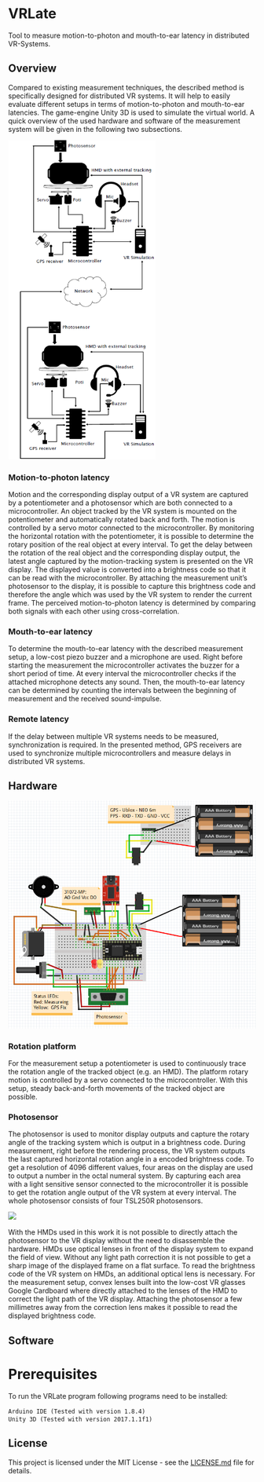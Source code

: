 # VRLate
Tool to measure motion-to-photon and mouth-to-ear latency in distributed VR-Systems.

## Overview
Compared to existing measurement techniques, the described method is specifically designed for distributed VR systems. It will help to easily evaluate different setups in terms of motion-to-photon and mouth-to-ear latencies. The game-engine Unity 3D is used to simulate the virtual world. 
A quick overview of the used hardware and software of the measurement system will be given in the following two subsections.

<img src="Images/systemOverview.png" width="300">

### Motion-to-photon latency
Motion and the corresponding display output of a VR system are captured by a potentiometer and a photosensor which are both connected to a microcontroller. An object tracked by the VR system is mounted on the potentiometer and automatically rotated back and forth. The motion is controlled by a servo motor connected to the microcontroller. By monitoring the horizontal rotation with the potentiometer, it is possible to determine the rotary position of the real object at every interval.
To get the delay between the rotation of the real object and the corresponding display output, the latest angle captured by the motion-tracking system is presented on the VR display. 
The displayed value is converted into a brightness code so that it can be read with the microcontroller. By attaching the measurement unit’s photosensor to the display, it is possible to capture this brightness code and therefore the angle which was used by the VR system to render the current frame.
The perceived motion-to-photon latency is determined by comparing both signals with each other using cross-correlation.
### Mouth-to-ear latency
To determine the mouth-to-ear latency with the described measurement setup, a low-cost piezo buzzer and a microphone are used. Right before starting the measurement the microcontroller activates the buzzer for a short period of time. At every interval the microcontroller checks if the attached microphone detects any sound. Then, the mouth-to-ear latency can be determined by counting the intervals between the beginning of measurement and the received sound-impulse.
### Remote latency
If the delay between multiple VR systems needs to be measured, synchronization is required. In the presented method, GPS receivers are used to synchronize multiple microcontrollers and measure delays in distributed VR systems.

## Hardware

<img src="Images/hardwareSetup.png" width="600">

### Rotation platform
For the measurement setup a potentiometer is used to continuously trace the rotation angle of the tracked object (e.g. an HMD). The platform rotary motion is controlled by a servo connected to the microcontroller. With this setup, steady back-and-forth movements of the tracked object are possible.
### Photosensor
The photosensor is used to monitor display outputs and capture the rotary angle of the tracking system which is output in a brightness code. During measurement, right before the rendering process, the VR system outputs the last captured horizontal rotation angle in a encoded brightness code. To get a resolution of 4096 different values, four areas on the display are used to output a number in the octal numeral system. By capturing each area with a light sensitive sensor connected to the microcontroller it is possible to get the rotation angle output of the VR system at every interval. The whole photosensor consists of four TSL250R photosensors. 

<img src="Images/photodiodes.png" width="300">

With the HMDs used in this work it is not possible to directly attach the photosensor to the VR display without the need to disassemble the hardware. HMDs use optical lenses in front of the display system to expand the field of view. Without any light path correction it is not possible to get a sharp image of the displayed frame on a flat surface.
To read the brightness code of the VR system on HMDs, an additional optical lens is necessary. For the measurement setup, convex lenses built into the low-cost VR glasses Google Cardboard where directly attached to the lenses of the HMD to correct the light path of the VR
display. Attaching the photosensor a few millimetres away from the correction lens makes it possible to read the displayed brightness code. 

## Software

# Prerequisites
To run the VRLate program following programs need to be installed:
```
Arduino IDE (Tested with version 1.8.4)
Unity 3D (Tested with version 2017.1.1f1)
```

## License

This project is licensed under the MIT License - see the [LICENSE.md](LICENSE.md) file for details.
